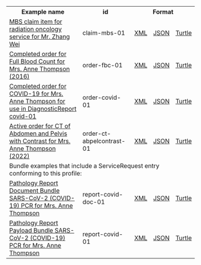 <table class="list" width="100%">            
   <tr>
     <th>Example name</th>
     <th>id</th>
     <th colspan="3">Format</th>
   </tr>
   <tr>
      <td><a href="ServiceRequest-claim-mbs-01.html">MBS claim item for radiation oncology service for Mr. Zhang Wei</a></td>
      <td>claim-mbs-01</td>
      <td><a href="ServiceRequest-claim-mbs-01.xml.html">XML</a></td>
      <td><a href="ServiceRequest-claim-mbs-01.json.html">JSON</a></td>
      <td><a href="ServiceRequest-claim-mbs-01.ttl.html">Turtle</a></td>
   </tr>
   <tr>
      <td><a href="ServiceRequest-order-fbc-01.html">Completed order for Full Blood Count for Mrs. Anne Thompson (2016)</a></td>
      <td>order-fbc-01</td>
      <td><a href="ServiceRequest-order-fbc-01.xml.html">XML</a></td>
      <td><a href="ServiceRequest-order-fbc-01.json.html">JSON</a></td>
      <td><a href="ServiceRequest-order-fbc-01.ttl.html">Turtle</a></td>
   </tr>
   <tr>
      <td><a href="ServiceRequest-order-covid-01.html">Completed order for COVID-19 for Mrs. Anne Thompson for use in DiagnosticReport covid-01</a></td>
      <td>order-covid-01</td>
      <td><a href="ServiceRequest-order-covid-01.xml.html">XML</a></td>
      <td><a href="ServiceRequest-order-covid-01.json.html">JSON</a></td>
      <td><a href="ServiceRequest-order-covid-01.ttl.html">Turtle</a></td>
   </tr> 
   <tr>
      <td><a href="ServiceRequest-order-ct-abpelcontrast-01.html">Active order for CT of Abdomen and Pelvis with Contrast for Mrs. Anne Thompson (2022)</a></td>
      <td>order-ct-abpelcontrast-01</td>
      <td><a href="ServiceRequest-order-ct-abpelcontrast-01.xml.html">XML</a></td>
      <td><a href="ServiceRequest-order-ct-abpelcontrast-01.json.html">JSON</a></td>
      <td><a href="ServiceRequest-order-ct-abpelcontrast-01.ttl.html">Turtle</a></td>
   </tr> 
   <tr>
      <td colspan="5">Bundle examples that include a ServiceRequest entry conforming to this profile:</td>
   </tr>
   <tr>
      <td><a href="Bundle-report-covid-doc-01.html">Pathology Report Document Bundle SARS-CoV-2 (COVID-19) PCR for Mrs. Anne Thompson</a></td>
      <td>report-covid-doc-01</td>
      <td><a href="Bundle-report-covid-doc-01.xml.html">XML</a></td>
      <td><a href="Bundle-report-covid-doc-01.json.html">JSON</a></td>
      <td><a href="Bundle-report-covid-doc-01.ttl.html">Turtle</a></td>
   </tr>
   <tr>
      <td><a href="Bundle-report-covid-01.html">Pathology Report Payload Bundle SARS-CoV-2 (COVID-19) PCR for Mrs. Anne Thompson</a></td>
      <td>report-covid-01</td>
      <td><a href="Bundle-report-covid-01.xml.html">XML</a></td>
      <td><a href="Bundle-report-covid-01.json.html">JSON</a></td>
      <td><a href="Bundle-report-covid-01.ttl.html">Turtle</a></td>
   </tr>
</table>